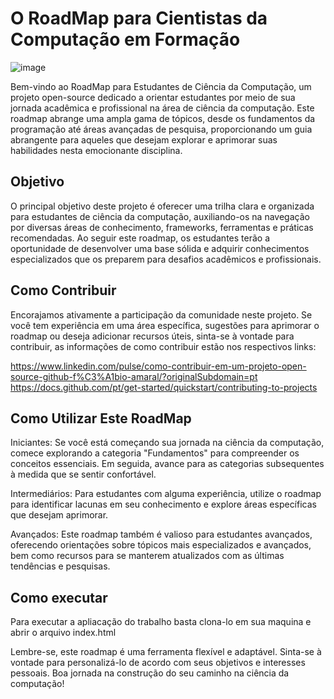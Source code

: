 # O RoadMap para Cientistas da Computação em Formação

![image](https://github.com/includeDaniel/CSRoadMap/assets/62966657/56634530-a6dc-4633-b7eb-c018e21fdaa3)

Bem-vindo ao RoadMap para Estudantes de Ciência da Computação, um projeto open-source dedicado a orientar estudantes por meio de sua jornada acadêmica e profissional na área de ciência da computação. Este roadmap abrange uma ampla gama de tópicos, desde os fundamentos da programação até áreas avançadas de pesquisa, proporcionando um guia abrangente para aqueles que desejam explorar e aprimorar suas habilidades nesta emocionante disciplina.

## Objetivo
O principal objetivo deste projeto é oferecer uma trilha clara e organizada para estudantes de ciência da computação, auxiliando-os na navegação por diversas áreas de conhecimento, frameworks, ferramentas e práticas recomendadas. Ao seguir este roadmap, os estudantes terão a oportunidade de desenvolver uma base sólida e adquirir conhecimentos especializados que os preparem para desafios acadêmicos e profissionais.

## Como Contribuir
Encorajamos ativamente a participação da comunidade neste projeto. Se você tem experiência em uma área específica, sugestões para aprimorar o roadmap ou deseja adicionar recursos úteis, sinta-se à vontade para contribuir, as informações de como contribuir estão nos respectivos links: 

https://www.linkedin.com/pulse/como-contribuir-em-um-projeto-open-source-github-f%C3%A1bio-amaral/?originalSubdomain=pt
https://docs.github.com/pt/get-started/quickstart/contributing-to-projects

## Como Utilizar Este RoadMap
Iniciantes: Se você está começando sua jornada na ciência da computação, comece explorando a categoria "Fundamentos" para compreender os conceitos essenciais. Em seguida, avance para as categorias subsequentes à medida que se sentir confortável.

Intermediários: Para estudantes com alguma experiência, utilize o roadmap para identificar lacunas em seu conhecimento e explore áreas específicas que desejam aprimorar.

Avançados: Este roadmap também é valioso para estudantes avançados, oferecendo orientações sobre tópicos mais especializados e avançados, bem como recursos para se manterem atualizados com as últimas tendências e pesquisas.

## Como executar
Para executar a apliacação do trabalho basta clona-lo em sua maquina e abrir o arquivo index.html

Lembre-se, este roadmap é uma ferramenta flexível e adaptável. Sinta-se à vontade para personalizá-lo de acordo com seus objetivos e interesses pessoais. Boa jornada na construção do seu caminho na ciência da computação!
